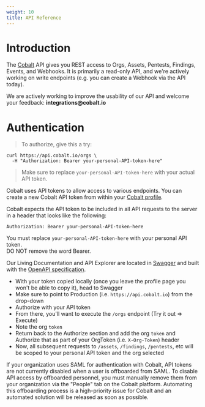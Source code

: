 ```yaml
---
weight: 10
title: API Reference
---
```


# Introduction

The [Cobalt](https://cobalt.io) API gives you REST access to Orgs, Assets, Pentests, Findings, Events, and Webhooks. It is primarily a read-only API, and we're actively working on write endpoints (e.g. you can create a Webhook via the API today).

<aside class="notice">
We are actively working to improve the usability of our API and welcome your feedback: <strong>integrations@cobalt.io</strong>
</aside>

# Authentication

> To authorize, give this a try:

```shell
curl https://api.cobalt.io/orgs \
  -H "Authorization: Bearer your-personal-API-token-here"
```

> Make sure to replace `your-personal-API-token-here` with your actual API token.

Cobalt uses API tokens to allow access to various endpoints. You can create a new Cobalt API token from within your <a href="https://app.cobalt.io/settings/api-token" rel="nofollow">Cobalt profile</a>.

Cobalt expects the API token to be included in all API requests to the server in a header that looks like the following:

`Authorization: Bearer your-personal-API-token-here`

<aside class="notice">
You must replace <code>your-personal-API-token-here</code> with your personal API token.<br>
DO NOT remove the word Bearer.
</aside>

Our Living Documentation and API Explorer are located in [Swagger](https://app.swaggerhub.com/apis/CobaltLab/cobalt-api/) and built with the [OpenAPI specification](https://swagger.io/specification/).
 - With your token copied locally (once you leave the profile page you won't be able to copy it), head to Swagger
 - Make sure to point to Production (i.e. `https://api.cobalt.io`) from the drop-down
 - Authorize with your API token
 - From there, you'll want to execute the `/orgs` endpoint (Try it out => Execute)
 - Note the org `token`
 - Return back to the Authorize section and add the org `token` and Authorize that as part of your OrgToken (i.e. `X-Org-Token`) header
 - Now, all subsequent requests to `/assets`, `/findings`, `/pentests`, etc will be scoped to your personal API token and the org selected

<aside class="warning">
If your organization uses SAML for authentication with Cobalt, API tokens are not currently disabled
when a user is offboarded from SAML.  To disable API access by offboarded personnel, you must
manually remove them from your organization via the "People" tab on the Cobalt platform.  Automating
this offboarding process is a high-priority issue for Cobalt and an automated solution will be
released as soon as possible.
</aside>
